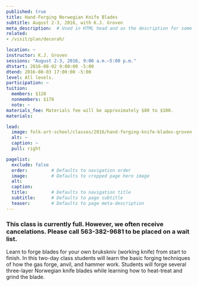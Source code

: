 ```yaml
---
published: true
title: Hand-Forging Norwegian Knife Blades
subtitle: August 2-3, 2016, with K.J. Groven      
meta_description:  # Used in HTML head and as the description for some search engines
related:
- /visit/plan/decorah/

location: ~
instructor: K.J. Groven   
sessions: "August 2-3, 2016, 9:00 a.m.–5:00 p.m."
dtstart: 2016-08-02 9:00:00 -5:00
dtend: 2016-08-03 17:00:00 -5:00
level: All levels.     
participation: ~
tuition:
  members: $128
  nonmembers: $178
  note: ~
materials_fee: Materials fee will be approximately $80 to $100. 
materials: 

lead:
  image: folk-art-school/classes/2016/hand-forging-knife-blades-groven.jpg
  alt: ~
  caption: ~
  pull: right

pagelist:
  exclude: false
  order:         # Defaults to navigation order  
  image:         # Defaults to cropped page hero image
  alt:
  caption:
  title:         # Defaults to navigation title
  subtitle:      # Defaults to page subtitle
  teaser:        # Defaults to page meta-description 
---
```

### This class is currently full. However, we often receive cancelations. Please call 563-382-9681 to be placed on a wait list. 

Learn to forge blades for your own brukskniv (working knife) from start to finish. In this two-day class students will learn the basic forging techniques of how the gas forge, anvil, and hammer work. Students will forge several three-layer Norwegian knife blades while learning how to heat-treat and grind the blade. 
